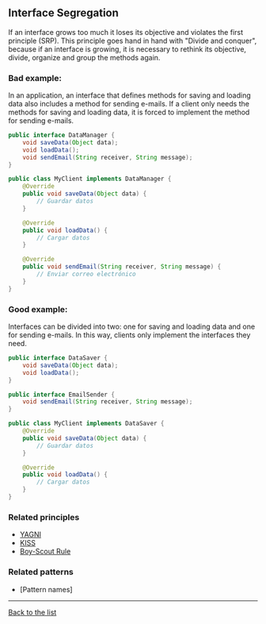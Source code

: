 ## Interface Segregation

If an interface grows too much it loses its objective and violates the first principle (SRP). This principle goes hand in hand with "Divide and conquer", because if an interface is growing, it is necessary to rethink its objective, divide, organize and group the methods again. 

### Bad example:

In an application, an interface that defines methods for saving and loading data also includes a method for sending e-mails. If a client only needs the methods for saving and loading data, it is forced to implement the method for sending e-mails.

```Java
public interface DataManager {
    void saveData(Object data);
    void loadData();
    void sendEmail(String receiver, String message);
}

public class MyClient implements DataManager {
    @Override
    public void saveData(Object data) {
        // Guardar datos
    }

    @Override
    public void loadData() {
        // Cargar datos
    }

    @Override
    public void sendEmail(String receiver, String message) {
        // Enviar correo electrónico
    }
}
```

### Good example:

Interfaces can be divided into two: one for saving and loading data and one for sending e-mails. In this way, clients only implement the interfaces they need.

```Java
public interface DataSaver {
    void saveData(Object data);
    void loadData();
}

public interface EmailSender {
    void sendEmail(String receiver, String message);
}

public class MyClient implements DataSaver {
    @Override
    public void saveData(Object data) {
        // Guardar datos
    }

    @Override
    public void loadData() {
        // Cargar datos
    }
}

```

### Related principles

- [YAGNI](../../principles/general/yagni.md)
- [KISS](../../principles/general/kiss.md)
- [Boy-Scout Rule](../../principles/general/boyscoutrule.md)

### Related patterns

- [Pattern names]

---
[Back to the list](./README.md)